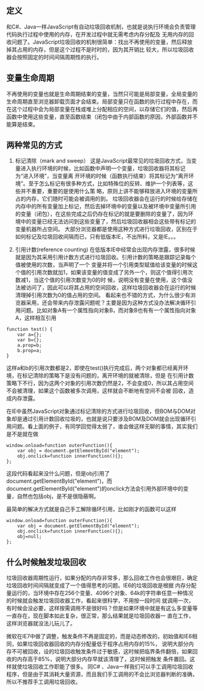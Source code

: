 ## 定义
和C#、Java一样JavaScript有自动垃圾回收机制，也就是说执行环境会负责管理代码执行过程中使用的内存，在开发过程中就无需考虑内存分配及 无用内存的回收问题了。JavaScript垃圾回收的机制很简单：找出不再使用的变量，然后释放掉其占用的内存，但是这个过程不是时时的，因为其开销比 较大，所以垃圾回收器会按照固定的时间间隔周期性的执行。

## 变量生命周期
不再使用的变量也就是生命周期结束的变量，当然只可能是局部变量，全局变量的生命周期直至浏览器卸载页面才会结束。局部变量只在函数的执行过程中存在，而 在这个过程中会为局部变量在栈或堆上分配相应的空间，以存储它们的值，然后再函数中使用这些变量，直至函数结束（闭包中由于内部函数的原因，外部函数并不 能算是结束。

## 两种常见的方式
1. 标记清除（mark and sweep）
这是JavaScript最常见的垃圾回收方式，当变量进入执行环境的时候，比如函数中声明一个变量，垃圾回收器将其标记为“进入环境”，当变量离 开环境的时候（函数执行结束）将其标记为“离开环境”。至于怎么标记有很多种方式，比如特殊位的反转、维护一个列表等，这些并不重要，重要的是使用什么策 略，原则上讲不能够释放进入环境的变量所占的内存，它们随时可能会被调用的到。
垃圾回收器会在运行的时候给存储在内存中的所有变量加上标记，然后去掉环境中的变量以及被环境中变量所引用的变量（闭包），在这些完成之后仍存在标记的就是要删除的变量了，因为环境中的变量已经无法访问到这些变量了，然后垃圾回收器相会这些带有标记的变量机器所占空间。
大部分浏览器都是使用这种方式进行垃圾回收，区别在于如何标记及垃圾回收间隔而已，只有低版本IE，不出所料，又是IE。。。

2. 引用计数(reference counting)
在低版本IE中经常会出现内存泄露，很多时候就是因为其采用引用计数方式进行垃圾回收。引用计数的策略是跟踪记录每个值被使用的次数，当声明了一个 变量并将一个引用类型赋值给该变量的时候这个值的引用次数就加1，如果该变量的值变成了另外一个，则这个值得引用次数减1，当这个值的引用次数变为0的时 候，说明没有变量在使用，这个值没法被访问了，因此可以将其占用的空间回收，这样垃圾回收器会在运行的时候清理掉引用次数为0的值占用的空间。
看起来也不错的方式，为什么很少有浏览器采用，还会带来内存泄露问题呢？主要是因为这种方式没办法解决循环引用问题。比如对象A有一个属性指向对象B，而对象B也有有一个属性指向对象A，这样相互引用
```
function test() {
    var a={};
    var b={};
    a.prop=b;
    b.prop=a;
}
```

这样a和b的引用次数都是2，即使在test()执行完成后，两个对象都已经离开环境，在标记清除的策略下是没有问题的，离开环境的就被清除，但是 在引用计数策略下不行，因为这两个对象的引用次数仍然是2，不会变成0，所以其占用空间不会被清理，如果这个函数被多次调用，这样就会不断地有空间不会被 回收，造成内存泄露。

在IE中虽然JavaScript对象通过标记清除的方式进行垃圾回收，但BOM与DOM对象却是通过引用计数回收垃圾的，也就是说只要涉及BOM及DOM就会出现循环引用问题。看上面的例子，有同学回觉得太弱了，谁会做这样无聊的事情，其实我们是不是就在做
```
window.onload=function outerFunction(){
    var obj = document.getElementById("element");
    obj.onclick=function innerFunction(){};
};
```
这段代码看起来没什么问题，但是obj引用了document.getElementById("element")，而document.getElementById("element")的onclick方法会引用外部环境中的变量，自然也包括obj，是不是很隐蔽啊。

最简单的解决方式就是自己手工解除循环引用，比如刚才的函数可以这样
```
window.onload=function outerFunction(){
    var obj = document.getElementById("element");
    obj.onclick=function innerFunction(){};
    obj=null;
};
```

## 什么时候触发垃圾回收
垃圾回收器周期性运行，如果分配的内存非常多，那么回收工作也会很艰巨，确定垃圾回收时间间隔就变成了一个值得思考的问题。IE6的垃圾回收是根据 内存分配量运行的，当环境中存在256个变量、4096个对象、64k的字符串任意一种情况的时候就会触发垃圾回收器工作，看起来很科学，不用按一段时间 就调用一次，有时候会没必要，这样按需调用不是很好吗？但是如果环境中就是有这么多变量等一直存在，现在脚本如此复杂，很正常，那么结果就是垃圾回收器一 直在工作，这样浏览器就没法儿玩儿了。

微软在IE7中做了调整，触发条件不再是固定的，而是动态修改的，初始值和IE6相同，如果垃圾回收器回收的内存分配量低于程序占用内存的15%， 说明大部分内存不可被回收，设的垃圾回收触发条件过于敏感，这时候把临界条件翻倍，如果回收的内存高于85%，说明大部分内存早就该清理了，这时候把触发 条件置回。这样就使垃圾回收工作职能了很多。
同C# 、Java一样我们可以手工调用垃圾回收程序，但是由于其消耗大量资源，而且我们手工调用的不会比浏览器判断的准确，所以不推荐手工调用垃圾回收。
